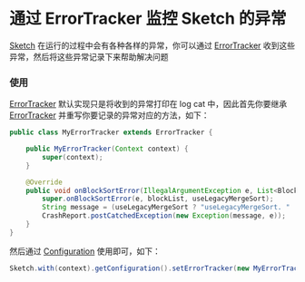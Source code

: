# 通过 ErrorTracker 监控 Sketch 的异常

[Sketch] 在运行的过程中会有各种各样的异常，你可以通过 [ErrorTracker] 收到这些异常，然后将这些异常记录下来帮助解决问题

### 使用

[ErrorTracker] 默认实现只是将收到的异常打印在 log cat 中，因此首先你要继承 [ErrorTracker] 并重写你要记录的异常对应的方法，如下：

```java
public class MyErrorTracker extends ErrorTracker {

    public MyErrorTracker(Context context) {
        super(context);
    }

    @Override
    public void onBlockSortError(IllegalArgumentException e, List<Block> blockList, boolean useLegacyMergeSort) {
        super.onBlockSortError(e, blockList, useLegacyMergeSort);
        String message = (useLegacyMergeSort ? "useLegacyMergeSort. " : "") + SketchUtils.blockListToString(blockList);
        CrashReport.postCatchedException(new Exception(message, e));
    }
}
```

然后通过 [Configuration] 使用即可，如下：
```java
Sketch.with(context).getConfiguration().setErrorTracker(new MyErrorTracker());
```

[Sketch]: ../../sketch/src/main/java/me/panpf/sketch/Sketch.java
[Configuration]: ../../sketch/src/main/java/me/panpf/sketch/Configuration.java
[ErrorTracker]: ../../sketch/src/main/java/me/panpf/sketch/ErrorTracker.java